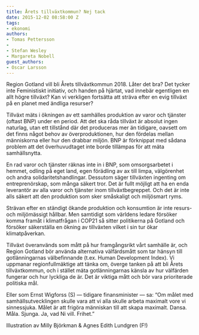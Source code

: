 ```yaml
---
title: Årets tillväxtkommun? Nej tack
date: 2015-12-02 08:58:00 Z
tags:
- ekonomi
authors:
- Tomas Pettersson
- 
- Stefan Wesley
- Margareta Nobell
guest_authors:
- Oscar Larsson
---
```


Region Gotland vill bli Årets tillväxtkommun 2018. Låter det bra? Det tycker inte Feministiskt initiativ, och handen på hjärtat, vad innebär egentligen en allt högre tillväxt? Kan vi verkligen fortsätta att sträva efter en evig tillväxt på en planet med ändliga resurser?

Tillväxt mäts i ökningen av ett samhälles produktion av varor och tjänster (oftast BNP) under en period. Att det ska råda tillväxt är absolut ingen naturlag, utan ett tillstånd där det produceras mer än tidigare, oavsett om det finns något behov av överproduktionen, hur den fördelas mellan människorna eller hur den drabbar miljön. BNP är förknippat med sådana problem att det överhuvudtaget inte borde tillämpas för att mäta samhällsnytta.

En rad varor och tjänster räknas inte in i BNP, som omsorgsarbetet i hemmet, odling på eget land, egen förädling av ax till limpa, välgörenhet och andra solidaritetshandlingar. Dessutom säger tillväxten ingenting om entreprenörskap, som många säkert tror. Det är fullt möjligt att ha en enda leverantör av alla varor och tjänster inom tillväxtbegreppet. Och det är inte alls säkert att den produktion som sker småskaligt och miljösmart ryms.

Strävan efter en ständigt ökande produktion och konsumtion är inte resurs- och miljömässigt hållbar. Men samtidigt som världens ledare försöker komma framåt i klimatfrågan i COP21 så sitter politikerna på Gotland och försöker säkerställa en ökning av tillväxten vilket i sin tur ökar klimatpåverkan.

Tillväxt överanvänds som mått på hur framgångsrikt vårt samhälle är, och Region Gotland bör använda alternativa välfärdsmått som tar hänsyn till gotlänningarnas välbefinnande (t.ex. Human Development Index). Vi uppmanar regionfullmäktige att tänka om, överge tanken på att bli Årets tillväxtkommun, och i stället mäta gotlänningarnas känsla av hur välfärden fungerar och hur lyckliga de är. Det är viktiga mått och bör vara prioriterade politiska mål.

Eller som Ernst Wigforss (S) — tidigare finansminister — sa: “Om målet med samhällsutvecklingen skulle vara att vi alla skulle arbeta maximalt vore vi sinnessjuka. Målet är att frigöra människan till att skapa maximalt. Dansa. Måla. Sjunga. Ja, vad Ni vill. Frihet.”

Illustration av Milly Björkman & Agnes Edith Lundgren (F!)